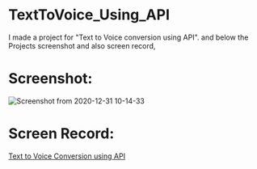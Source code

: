 # TextToVoice_Using_API

I made a project for "Text to Voice conversion using API". and below the Projects screenshot and also screen record,

# Screenshot:
![Screenshot from 2020-12-31 10-14-33](https://user-images.githubusercontent.com/45633928/103394177-20d20100-4b51-11eb-85f2-52e6703dd19f.png)

# Screen Record:
[Text to Voice Conversion using API](https://drive.google.com/file/d/1T19brhC8LfyQNjFG--khNvX3wxWgslwM/view?usp=sharing)
